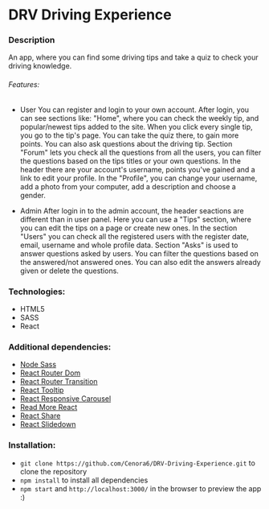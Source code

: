 # DRV Driving Experience

### Description
An app, where you can find some driving tips and take a quiz to check your driving knowledge.

###### Features: 

- User
You can register and login to your own account. After login, you can see sections like: "Home", where you can check the weekly tip, and popular/newest tips added to the site. When you click every single tip, you go to the tip's page. You can take the quiz there, to gain more points. You can also ask questions about the driving tip. Section "Forum" lets you check all the questions from all the users, you can filter the questions based on the tips titles or your own questions. In the header there are your account's username, points you've gained and a link to edit your profile. In the "Profile", you can change your username, add a photo from your computer, add a description and choose a gender.

- Admin
After login in to the admin account, the header seactions are different than in user panel. Here you can use a "Tips" section, where you can edit the tips on a page or create new ones. In the section "Users" you can check all the registered users with the register date, email, username and whole profile data. Section "Asks" is used to answer questions asked by users. You can filter the questions based on the answered/not answered ones. You can also edit the answers already given or delete the questions. 
 
### Technologies:
- HTML5
- SASS
- React

### Additional dependencies: 
- [Node Sass](https://www.npmjs.com/package/node-sass/)
- [React Router Dom](https://www.npmjs.com/package/react-router-dom/)
- [React Router Transition](https://www.npmjs.com/package/react-router-transition/)
- [React Tooltip](https://www.npmjs.com/package/react-tooltip/)
- [React Responsive Carousel](https://www.npmjs.com/package/react-responsive-carousel/)
- [Read More React](https://www.npmjs.com/package/read-more-react/)
- [React Share](https://www.npmjs.com/package/react-share/)
- [React Slidedown](https://www.npmjs.com/package/react-slidedown/)

### Installation:

-  ```git clone https://github.com/Cenora6/DRV-Driving-Experience.git``` to clone the repository
- ```npm install``` to install all dependencies
- ```npm start``` and ```http://localhost:3000/``` in the browser to preview the app :)
